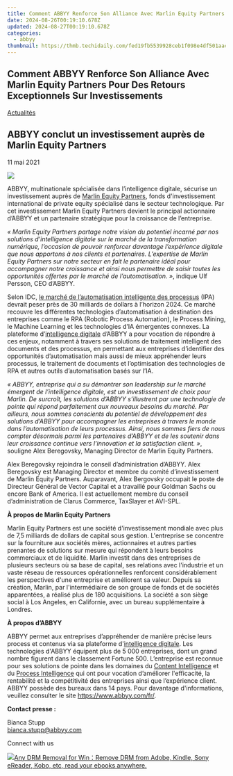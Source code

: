 ```yaml
---
title: Comment ABBYY Renforce Son Alliance Avec Marlin Equity Partners Pour Des Retours Exceptionnels Sur Investissements
date: 2024-08-26T00:19:10.678Z
updated: 2024-08-27T00:19:10.678Z
categories:
  - abbyy
thumbnail: https://thmb.techidaily.com/fed19fb5539928ceb1f098e4df501aac24d80c5bb6000047d745afbd7491bdcb.jpg
---
```


## Comment ABBYY Renforce Son Alliance Avec Marlin Equity Partners Pour Des Retours Exceptionnels Sur Investissements

[Actualités](https://tools.techidaily.com/abbyy/products/)

## ABBYY conclut un investissement auprès de Marlin Equity Partners

11 mai 2021

![](https://content.abbyy.com/-/media/project/abbyy/abbyy/branchtemplates/shutterstock_1272462163_1296-x-729.jpg?h=729&iar=0&w=1296)

ABBYY, multinationale spécialisée dans l’intelligence digitale, sécurise un investissement auprès de [Marlin Equity Partners](https://www.marlinequity.com/), fonds d'investissement international de private equity spécialisé dans le secteur technologique. Par cet investissement Marlin Equity Partners devient le principal actionnaire d’ABBYY et un partenaire stratégique pour la croissance de l’entreprise.

_« Marlin Equity Partners partage notre vision du potentiel incarné par nos solutions d’intelligence digitale sur le marché de la transformation numérique, l’occasion de pouvoir renforcer davantage l’expérience digitale que nous apportons à nos clients et partenaires. L’expertise de Marlin Equity Partners sur notre secteur en fait le partenaire idéal pour accompagner notre croissance et ainsi nous permettre de saisir toutes les opportunités offertes par le marché de l’automatisation. »_, indique Ulf Persson, CEO d’ABBYY.

Selon IDC, [le marché de l’automatisation intelligente des processus](https://www.idc.com/getdoc.jsp?containerId=US45411620) (IPA) devrait peser près de 30 milliards de dollars à l’horizon 2024\. Ce marché recouvre les différentes technologies d’automatisation à destination des entreprises comme le RPA (Robotic Process Automation), le Process Mining, le Machine Learning et les technologies d’IA émergentes connexes. La plateforme d’[intelligence digitale](https://tools.techidaily.com/abbyy/products/) d’ABBYY a pour vocation de répondre à ces enjeux, notamment à travers ses solutions de traitement intelligent des documents et des processus, en permettant aux entreprises d’identifier des opportunités d’automatisation mais aussi de mieux appréhender leurs processus, le traitement de documents et l’optimisation des technologies de RPA et autres outils d’automatisation basés sur l’IA.

_« ABBYY, entreprise qui a su démontrer son leadership sur le marché émergent de l’intelligence digitale, est un investissement de choix pour Marlin. De surcroît, les solutions d’ABBYY s’illustrent par une technologie de pointe qui répond parfaitement aux nouveaux besoins du marché. Par ailleurs, nous sommes conscients du potentiel de développement des solutions d’ABBYY pour accompagner les entreprises à travers le monde dans l’automatisation de leurs processus. Ainsi, nous sommes fiers de nous compter désormais parmi les partenaires d’ABBYY et de les soutenir dans leur croissance continue vers l’innovation et la satisfaction client. »_, souligne Alex Beregovsky, Managing Director de Marlin Equity Partners.

Alex Beregovsky rejoindra le conseil d’administration d’ABBYY. Alex Beregovsky est Managing Director et membre du comité d’investissement de Marlin Equity Partners. Auparavant, Alex Bergovsky occupait le poste de Directeur Général de Vector Capital et a travaillé pour Goldman Sachs ou encore Bank of America. Il est actuellement membre du conseil d’administration de Clarus Commerce, TaxSlayer et AVI-SPL.

**À propos de Marlin Equity Partners**

Marlin Equity Partners est une société d'investissement mondiale avec plus de 7,5 milliards de dollars de capital sous gestion. L'entreprise se concentre sur la fourniture aux sociétés mères, actionnaires et autres parties prenantes de solutions sur mesure qui répondent à leurs besoins commerciaux et de liquidité. Marlin investit dans des entreprises de plusieurs secteurs où sa base de capital, ses relations avec l'industrie et un vaste réseau de ressources opérationnelles renforcent considérablement les perspectives d'une entreprise et améliorent sa valeur. Depuis sa création, Marlin, par l'intermédiaire de son groupe de fonds et de sociétés apparentées, a réalisé plus de 180 acquisitions. La société a son siège social à Los Angeles, en Californie, avec un bureau supplémentaire à Londres.

**À propos d’ABBYY**

ABBYY permet aux entreprises d’appréhender de manière précise leurs process et contenus via sa plateforme d'[intelligence digitale](https://tools.techidaily.com/abbyy/products/). Les technologies d'ABBYY équipent plus de 5 000 entreprises, dont un grand nombre figurent dans le classement Fortune 500\. L’entreprise est reconnue pour ses solutions de pointe dans les domaines du [Content Intelligence](https://tools.techidaily.com/abbyy/products/) et du [Process Intelligence](https://tools.techidaily.com/abbyy/products/) qui ont pour vocation d’améliorer l'efficacité, la rentabilité et la compétitivité des entreprises ainsi que l’expérience client. ABBYY possède des bureaux dans 14 pays. Pour davantage d'informations, veuillez consulter le site <https://www.abbyy.com/fr/>.

**Contact presse :**

Bianca Stupp  
[bianca.stupp@abbyy.com](https://tools.techidaily.com/abbyy/products/)  
  
Connect with us

<ins class="adsbygoogle"
     style="display:block"
     data-ad-format="autorelaxed"
     data-ad-client="ca-pub-7571918770474297"
     data-ad-slot="1223367746"></ins>



<ins class="adsbygoogle"
     style="display:block"
     data-ad-client="ca-pub-7571918770474297"
     data-ad-slot="8358498916"
     data-ad-format="auto"
     data-full-width-responsive="true"></ins>

<!-- affiliate ads begin -->
<a href="https://secure.2checkout.com/order/checkout.php?PRODS=4600113&QTY=1&AFFILIATE=108875&CART=1"><img src="https://www.epubor.com/images/drm-removal-feature2.png" border="0">Any DRM Removal for Win：Remove DRM from Adobe, Kindle, Sony eReader, Kobo, etc, read your ebooks anywhere.</a>
<!-- affiliate ads end -->

